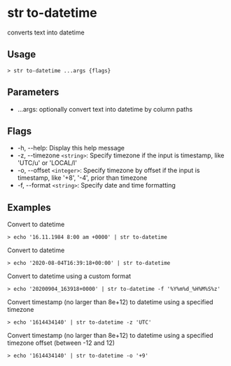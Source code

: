 # str to-datetime

converts text into datetime

## Usage

```shell
> str to-datetime ...args {flags}
```

## Parameters

- ...args: optionally convert text into datetime by column paths

## Flags

- -h, --help: Display this help message
- -z, --timezone `<string>`: Specify timezone if the input is timestamp, like 'UTC/u' or 'LOCAL/l'
- -o, --offset `<integer>`: Specify timezone by offset if the input is timestamp, like '+8', '-4', prior than timezone
- -f, --format `<string>`: Specify date and time formatting

## Examples

Convert to datetime

```shell
> echo '16.11.1984 8:00 am +0000' | str to-datetime
```

Convert to datetime

```shell
> echo '2020-08-04T16:39:18+00:00' | str to-datetime
```

Convert to datetime using a custom format

```shell
> echo '20200904_163918+0000' | str to-datetime -f '%Y%m%d_%H%M%S%z'
```

Convert timestamp (no larger than 8e+12) to datetime using a specified timezone

```shell
> echo '1614434140' | str to-datetime -z 'UTC'
```

Convert timestamp (no larger than 8e+12) to datetime using a specified timezone offset (between -12 and 12)

```shell
> echo '1614434140' | str to-datetime -o '+9'
```
